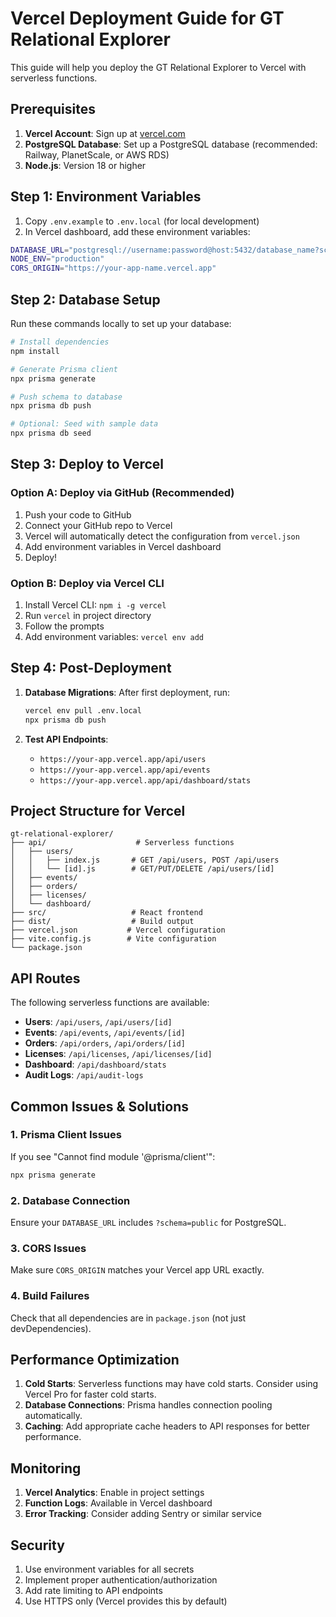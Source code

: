 # Vercel Deployment Guide for GT Relational Explorer

This guide will help you deploy the GT Relational Explorer to Vercel with serverless functions.

## Prerequisites

1. **Vercel Account**: Sign up at [vercel.com](https://vercel.com)
2. **PostgreSQL Database**: Set up a PostgreSQL database (recommended: Railway, PlanetScale, or AWS RDS)
3. **Node.js**: Version 18 or higher

## Step 1: Environment Variables

1. Copy `.env.example` to `.env.local` (for local development)
2. In Vercel dashboard, add these environment variables:

```bash
DATABASE_URL="postgresql://username:password@host:5432/database_name?schema=public"
NODE_ENV="production"
CORS_ORIGIN="https://your-app-name.vercel.app"
```

## Step 2: Database Setup

Run these commands locally to set up your database:

```bash
# Install dependencies
npm install

# Generate Prisma client
npx prisma generate

# Push schema to database
npx prisma db push

# Optional: Seed with sample data
npx prisma db seed
```

## Step 3: Deploy to Vercel

### Option A: Deploy via GitHub (Recommended)

1. Push your code to GitHub
2. Connect your GitHub repo to Vercel
3. Vercel will automatically detect the configuration from `vercel.json`
4. Add environment variables in Vercel dashboard
5. Deploy!

### Option B: Deploy via Vercel CLI

1. Install Vercel CLI: `npm i -g vercel`
2. Run `vercel` in project directory
3. Follow the prompts
4. Add environment variables: `vercel env add`

## Step 4: Post-Deployment

1. **Database Migrations**: After first deployment, run:
   ```bash
   vercel env pull .env.local
   npx prisma db push
   ```

2. **Test API Endpoints**:
   - `https://your-app.vercel.app/api/users`
   - `https://your-app.vercel.app/api/events`
   - `https://your-app.vercel.app/api/dashboard/stats`

## Project Structure for Vercel

```
gt-relational-explorer/
├── api/                    # Serverless functions
│   ├── users/
│   │   ├── index.js       # GET /api/users, POST /api/users
│   │   └── [id].js        # GET/PUT/DELETE /api/users/[id]
│   ├── events/
│   ├── orders/
│   ├── licenses/
│   └── dashboard/
├── src/                   # React frontend
├── dist/                  # Build output
├── vercel.json           # Vercel configuration
├── vite.config.js        # Vite configuration
└── package.json
```

## API Routes

The following serverless functions are available:

- **Users**: `/api/users`, `/api/users/[id]`
- **Events**: `/api/events`, `/api/events/[id]`
- **Orders**: `/api/orders`, `/api/orders/[id]`
- **Licenses**: `/api/licenses`, `/api/licenses/[id]`
- **Dashboard**: `/api/dashboard/stats`
- **Audit Logs**: `/api/audit-logs`

## Common Issues & Solutions

### 1. Prisma Client Issues
If you see "Cannot find module '@prisma/client'":
```bash
npx prisma generate
```

### 2. Database Connection
Ensure your `DATABASE_URL` includes `?schema=public` for PostgreSQL.

### 3. CORS Issues
Make sure `CORS_ORIGIN` matches your Vercel app URL exactly.

### 4. Build Failures
Check that all dependencies are in `package.json` (not just devDependencies).

## Performance Optimization

1. **Cold Starts**: Serverless functions may have cold starts. Consider using Vercel Pro for faster cold starts.
2. **Database Connections**: Prisma handles connection pooling automatically.
3. **Caching**: Add appropriate cache headers to API responses for better performance.

## Monitoring

1. **Vercel Analytics**: Enable in project settings
2. **Function Logs**: Available in Vercel dashboard
3. **Error Tracking**: Consider adding Sentry or similar service

## Security

1. Use environment variables for all secrets
2. Implement proper authentication/authorization
3. Add rate limiting to API endpoints
4. Use HTTPS only (Vercel provides this by default)